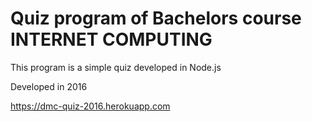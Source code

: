 # Quiz program of Bachelors course INTERNET COMPUTING

This program is a simple quiz developed in Node.js

Developed in 2016

https://dmc-quiz-2016.herokuapp.com

